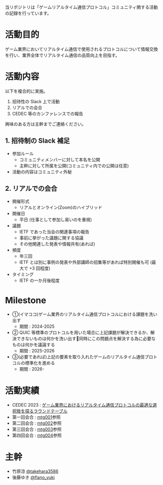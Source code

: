 当リポジトリは「ゲームリアルタイム通信プロトコル」コミュニティ関する活動の記録を行っています。

# 活動目的

ゲーム業界においてリアルタイム通信で使用されるプロトコルについて情報交換を行い、業界全体でリアルタイム通信の品質向上を目指す。

# 活動内容

以下を複合的に実施。

1. 招待性の Slack 上で活動
2. リアルでの会合
3. CEDEC 等のカンファレンスでの報告

興味のある方は主幹までご連絡ください。

## 1. 招待制の Slack 補足

- 参加ルール
    - コミュニティメンバーに対して本名を公開
    - 主幹に対して所属を公開(コミュニティ内での公開は任意)
- 活動の内容はコミュニティ外秘


## 2. リアルでの会合

- 開催形式
    - リアルとオンライン(Zoom)のハイブリッド
- 開催日
    - 平日 (仕事として参加し易いのを重視)
- 議題
    - IETF であった当会の関連事項の報告
    - 事前に挙がった議題に関する協議
    - その他関連した発表や情報共有(あれば)
- 頻度
    - 年三回
    - IETF とは別に事例の発表や外部講師の招集等があれば特別開催も可 (最大で +3 回程度)
- タイミング
    - IETF の一か月後程度


# Milestone

- ①(イマココ)ゲーム業界のリアルタイム通信プロトコルにおける課題を洗い出す
    - 期間 : 2024-2025
- ② QUIC 等標準のプロトコルを用いた場合に上記課題が解決できるか、解決できないものは何かを洗い出す同時にこの問題点を解決する為に必要なものは何かを議論する
    - 期間 : 2025-2026
- ③(必要であれば)上記の要素を取り入れたゲームのリアルタイム通信プロトコルの標準化を進める
    - 期間 : 2026-

# 活動実績

- CEDEC 2023 : [ゲーム業界におけるリアルタイム通信プロトコルの最適な選択肢を探るラウンドテーブル](https://cedec.cesa.or.jp/2023/session/detail/s64290b5d50b8e)
- 第一回会合 : [mtg001](/mtg001)参照
- 第二回会合 : [mtg002](/mtg002)参照
- 第三回会合 : [mtg003](/mtg003)参照
- 第四回会合 : [mtg004](/mtg004)参照

# 主幹

- 竹原涼 [@takehara3586](https://twitter.com/takehara3586)
- 後藤ゆき [@flano_yuki](https://twitter.com/flano_yuki)
